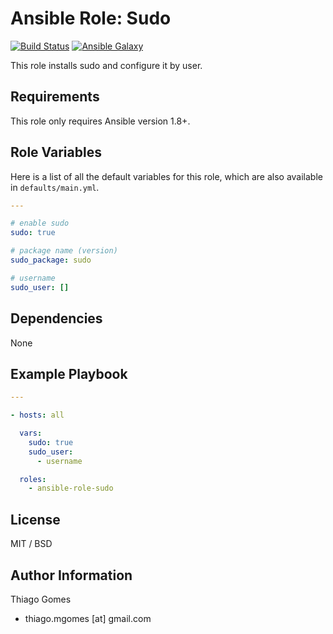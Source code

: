 # **Ansible Role: Sudo**

[![Build Status](https://travis-ci.org/thiagomgo/ansible-role-sudo.svg?branch=master)](https://travis-ci.org/thiagomgo/ansible-role-sudo) [![Ansible Galaxy](https://img.shields.io/badge/ansible--galaxy-sudo-blue.svg)](https://galaxy.ansible.com/thiagomgo/sudo/)

This role installs sudo and configure it by user.

## Requirements

This role only requires Ansible version 1.8+.

## Role Variables

Here is a list of all the default variables for this role, which are also available in `defaults/main.yml`.

```yaml
---

# enable sudo
sudo: true

# package name (version)
sudo_package: sudo

# username
sudo_user: []

```

## Dependencies

None

## Example Playbook

```yaml
---

- hosts: all

  vars:
    sudo: true
    sudo_user:
      - username

  roles:
    - ansible-role-sudo
```

## License

MIT / BSD

## Author Information

Thiago Gomes
- thiago.mgomes [at] gmail.com
